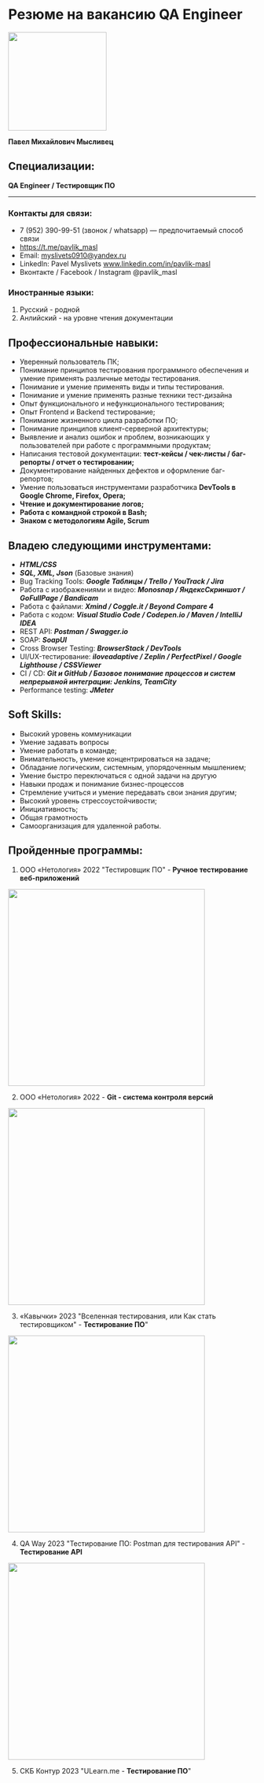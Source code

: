 # Резюме на вакансию  QA Engineer 
<img src="https://user-images.githubusercontent.com/122479950/221151694-71c9199b-257b-4a7e-9efd-3acea36638c7.JPG" width="200" />

**Павел Михайлович Мысливец**

## Специализации:
__QA Engineer / Тестировщик ПО__

*** 
### Контакты для связи:
 - 7 (952) 390-99-51 (звонок / whatsapp)  — предпочитаемый способ связи
 - https://t.me/pavlik_masl
 - Email: myslivets0910@yandex.ru
 - LinkedIn: Pavel Myslivets www.linkedin.com/in/pavlik-masl
 - Вконтакте / Facebook / Instagram @pavlik_masl

### Иностранные языки:
1. Русский - родной
2. Анлийский  - на уровне чтения документации

## Профессиональные навыки:
- Уверенный пользователь ПК;
- Понимание принципов тестирования программного
обеспечения и умение применять различные методы тестирования.
- Понимание и умение применять виды и типы тестирования.
- Понимание и умение применять разные техники тест-дизайна
- Опыт функционального и нефункционального тестирования;
- Опыт Frontend и Backend тестирование;
- Понимание жизненного цикла разработки ПО;
- Понимание принципов клиент-серверной архитектуры;
- Выявление и анализ ошибок и проблем, возникающих у пользователей при работе с программными продуктам;
- Написания тестовой документации:
**тест-кейсы / чек-листы / баг-репорты / отчет о тестировании;**
- Документирование найденных дефектов и оформление баг-репортов;
- Умение пользоваться инструментами разработчика **DevTools в Google Chrome, Firefox, Opera;**
- **Чтение и документирование логов;**
- **Работа с командной строкой в Bash;**
- **Знаком с методологиям Agile, Scrum**

## Владею следующими инструментами:
- ***HTML/CSS*** 
- ***SQL, XML, Json***  (Базовые знания)
- Bug Tracking Tools: ***Google Таблицы / Trello / YouTrack / Jira***
- Работа с изображениями и видео: ***Monosnap / ЯндексСкриншот / GoFullPage / Bandicam***
- Работа с файлами: ***Xmind / Сoggle.it / Beyond Compare 4***
- Работа с кодом: ***Visual Studio Code / Сodepen.io / Maven / IntelliJ IDEA***
- REST API: ***Postman / Swagger.io***
- SOAP: ***SoapUI***
- Cross Browser Testing: ***BrowserStack / DevTools***
- UI/UX-тестирование: ***iloveadaptive / Zeplin / PerfectPixel / Google Lighthouse / CSSViewer***
- СI / CD: ***Git и GitHub / Базовое понимание процессов и систем непрерывной интеграции: Jenkins, TeamCity***
- Performance testing: ***JMeter***

## Soft Skills:
- Высокий уровень коммуникации
- Умение задавать вопросы
- Умение работать в команде;
- Внимательность, умение концентрироваться на задаче;
- Обладание логическим, системным, упорядоченным мышлением;
- Умение быстро переключаться с одной задачи на другую
- Навыки продаж и понимание бизнес-процессов
- Стремление учиться и умение передавать свои знания другим;
- Высокий уровень стрессоустойчивости;
- Инициативность;
- Общая грамотность
- Самоорганизация для удаленной работы.

## Пройденные программы:
1. ООО «Нетология» 2022 "Тестировщик ПО" - **Ручное тестирование веб-приложений**
<img src="https://github.com/myslivets0910/portfolio/assets/122479950/5c296c26-b93e-4d41-9207-8ff328ebabde" width="400" />

2. ООО «Нетология» 2022  - **Git - система контроля версий**

<img src="https://github.com/myslivets0910/portfolio/assets/122479950/cc71f2d1-e20d-453e-859d-2c266802840d" width="400" />

3. «Кавычки» 2023 "Вселенная тестирования, или Как стать тестировщиком" - **Тестирование ПО**"
<img src="https://github.com/myslivets0910/portfolio/assets/122479950/d8855325-7cef-46d2-8eb2-9aa0b9a940aa" width="400" />

4. QA Way 2023 "Тестирование ПО: Postman для тестирования API" - **Тестирование API**
<img src="https://github.com/myslivets0910/portfolio/assets/122479950/5eb247f3-8c86-486c-ab0e-1859272506ce" width="400" />

5. СКБ Контур 2023 "ULearn.me - **Тестирование ПО**"


